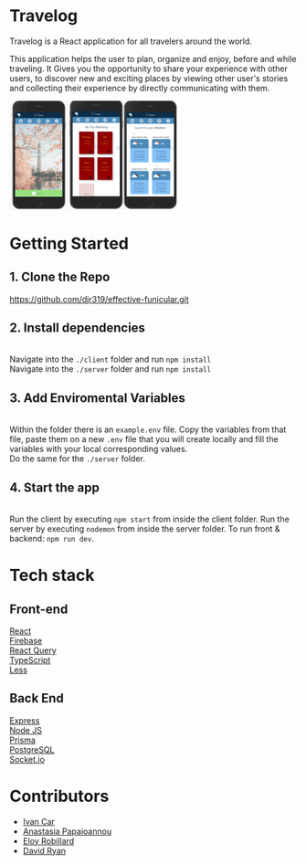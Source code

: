 # Travelog

Travelog is a React application  for all travelers around the world. 

This application helps the user to plan, organize and enjoy, before and while traveling. It Gives you the opportunity to share your experience with other users, to discover new and exciting places by viewing other user's stories and collecting their experience by  directly communicating with them.

<img src="screenshots/travelog1.png" alt="home" width="300"/>

# Getting Started

## 1. Clone the Repo

https://github.com/djr319/effective-funicular.git

## 2. Install dependencies
\
 Navigate into the `./client` folder and run `npm install`
\
 Navigate into the `./server` folder and run `npm install`
 
 ## 3. Add Enviromental Variables
\
 Within the folder there is an `example.env` file. Copy the variables from that file, paste them on a new `.env` file that you will create locally and fill the variables with your local corresponding values.
\
 Do the same for the `./server` folder.

## 4. Start the app
\
 Run the client by executing `npm start` from inside the client folder.
Run the server by executing `nodemon` from inside the server folder.
To run front & backend: `npm run dev`.

# Tech stack

## Front-end

<a href="https://reactjs.org/">React</a>
\
<a href="https://firebase.google.com/">Firebase</a>
\
<a href="https://react-query.tanstack.com/">React Query</a>
\
<a href="https://react-query.tanstack.com/">TypeScript</a>
\
<a href="https://lesscss.org/">Less</a>

## Back End

<a href="https://expressjs.com/">Express</a>
\
<a href="https://nodejs.org/">Node JS</a>
\
<a href="https://www.prisma.io/">Prisma</a>
\
<a href="https://www.postgresql.org/">PostgreSQL</a>
\
<a href="https://www.postgresql.org/">Socket.io</a>

# Contributors

* [Ivan Car](https://github.com/urisk333)
* [Anastasia Papaioannou](https://github.com/Natasa410)
* [Eloy Robillard](https://github.com/eloyrobillard)
* [David Ryan](https://github.com/djr319)
